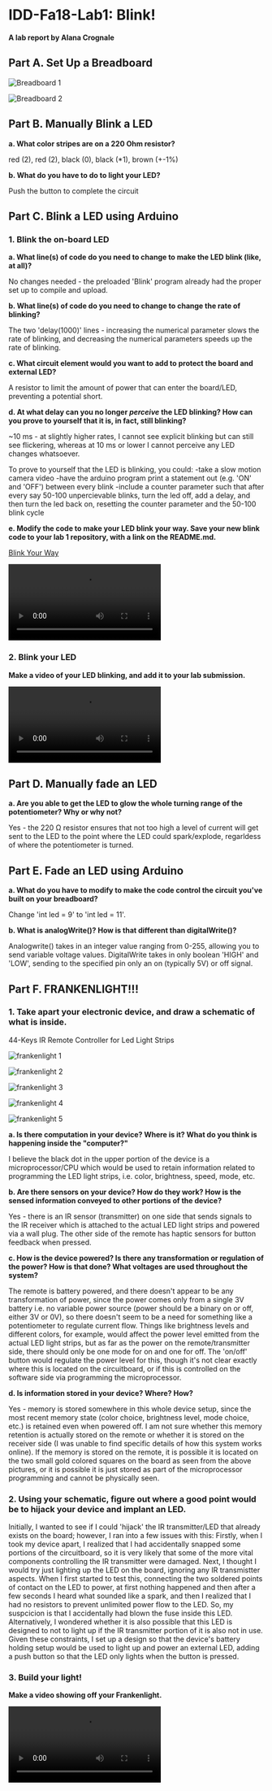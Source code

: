 # IDD-Fa18-Lab1: Blink!

**A lab report by Alana Crognale**

## Part A. Set Up a Breadboard

![Breadboard 1](https://github.com/AlanaCrognale/IDD-Fa18-Lab1/blob/master/breadboard%201.png)

![Breadboard 2](https://github.com/AlanaCrognale/IDD-Fa18-Lab1/blob/master/breadboard%202.png)


## Part B. Manually Blink a LED

**a. What color stripes are on a 220 Ohm resistor?**

red (2), red (2), black (0), black (*1), brown (+-1%)
 
**b. What do you have to do to light your LED?**

Push the button to complete the circuit

## Part C. Blink a LED using Arduino

### 1. Blink the on-board LED

**a. What line(s) of code do you need to change to make the LED blink (like, at all)?**

No changes needed - the preloaded 'Blink' program already had the proper set up to compile and upload.

**b. What line(s) of code do you need to change to change the rate of blinking?**

The two 'delay(1000)' lines - increasing the numerical parameter slows the rate of blinking, and decreasing the numerical parameters speeds up the rate of blinking.

**c. What circuit element would you want to add to protect the board and external LED?**

A resistor to limit the amount of power that can enter the board/LED, preventing a potential short.
 
**d. At what delay can you no longer *perceive* the LED blinking? How can you prove to yourself that it is, in fact, still blinking?**

~10 ms - at slightly higher rates, I cannot see explicit blinking but can still see flickering, whereas at 10 ms or lower I cannot perceive any LED changes whatsoever.

To prove to yourself that the LED is blinking, you could:
-take a slow motion camera video
-have the arduino program print a statement out (e.g. 'ON' and 'OFF') between every blink
-include a counter parameter such that after every say 50-100 unpercievable blinks, turn the led off, add a delay, and then turn the led back on, resetting the counter parameter and the 50-100 blink cycle

**e. Modify the code to make your LED blink your way. Save your new blink code to your lab 1 repository, with a link on the README.md.**

[Blink Your Way](https://github.com/AlanaCrognale/IDD-Fa18-Lab1/blob/master/Blink_your_way.ino)


![Blink_Your_Way](https://github.com/AlanaCrognale/IDD-Fa18-Lab1/blob/master/IMG_0423.MOV)

### 2. Blink your LED

**Make a video of your LED blinking, and add it to your lab submission.**

![External LED Blink](https://github.com/AlanaCrognale/IDD-Fa18-Lab1/blob/master/IMG_0424.MOV)


## Part D. Manually fade an LED

**a. Are you able to get the LED to glow the whole turning range of the potentiometer? Why or why not?**

Yes - the 220 Ω resistor ensures that not too high a level of current will get sent to the LED to the point where the LED could spark/explode, regarldess of where the potentiometer is turned.

## Part E. Fade an LED using Arduino

**a. What do you have to modify to make the code control the circuit you've built on your breadboard?**

Change 'int led = 9' to 'int led = 11'.

**b. What is analogWrite()? How is that different than digitalWrite()?**

Analogwrite() takes in an integer value ranging from 0-255, allowing you to send variable voltage values.  DigitalWrite takes in only boolean 'HIGH' and 'LOW', sending to the specified pin only an on (typically 5V) or off signal.

## Part F. FRANKENLIGHT!!!

### 1. Take apart your electronic device, and draw a schematic of what is inside. 

44-Keys IR Remote Controller for Led Light Strips

![frankenlight 1](https://github.com/AlanaCrognale/IDD-Fa18-Lab1/blob/master/frankenlight%201.png)

![frankenlight 2](https://github.com/AlanaCrognale/IDD-Fa18-Lab1/blob/master/frankenlight%202.png)

![frankenlight 3](https://github.com/AlanaCrognale/IDD-Fa18-Lab1/blob/master/frankenlight%203.png)

![frankenlight 4](https://github.com/AlanaCrognale/IDD-Fa18-Lab1/blob/master/frankenlight%204.png)

![frankenlight 5](https://github.com/AlanaCrognale/IDD-Fa18-Lab1/blob/master/frankenlight%205.png)


**a. Is there computation in your device? Where is it? What do you think is happening inside the "computer?"**

I believe the black dot in the upper portion of the device is a microprocessor/CPU which would be used to retain information related to programming the LED light strips, i.e. color, brightness, speed, mode, etc.

**b. Are there sensors on your device? How do they work? How is the sensed information conveyed to other portions of the device?**

Yes - there is an IR sensor (transmitter) on one side that sends signals to the IR receiver which is attached to the actual LED light strips and powered via a wall plug.  The other side of the remote has haptic sensors for button feedback when pressed.

**c. How is the device powered? Is there any transformation or regulation of the power? How is that done? What voltages are used throughout the system?**

The remote is battery powered, and there doesn't appear to be any transformation of power, since the power comes only from a single 3V battery i.e. no variable power source (power should be a binary on or off, either 3V or 0V), so there doesn't seem to be a need for something like a potentiometer to regulate current flow.  Things like brightness levels and different colors, for example, would affect the power level emitted from the actual LED light strips, but as far as the power on the remote/transmitter side, there should only be one mode for on and one for off.  The 'on/off' button would regulate the power level for this, though it's not clear exactly where this is located on the circuitboard, or if this is controlled on the software side via programming the microprocessor.  

**d. Is information stored in your device? Where? How?**

Yes - memory is stored somewhere in this whole device setup, since the most recent memory state (color choice, brightness level, mode choice, etc.) is retained even when powered off.  I am not sure whether this memory retention is actually stored on the remote or whether it is stored on the receiver side (I was unable to find specific details of how this system works online).  If the memory is stored on the remote, it is possible it is located on the two small gold colored squares on the board as seen from the above pictures, or it is possible it is just stored as part of the microprocessor programming and cannot be physically seen.

### 2. Using your schematic, figure out where a good point would be to hijack your device and implant an LED.

Initially, I wanted to see if I could 'hijack' the IR transmitter/LED that already exists on the board; however, I ran into a few issues with this:  Firstly, when I took my device apart, I realized that I had accidentally snapped some portions of the circuitboard, so it is very likely that some of the more vital components controlling the IR transmitter were damaged.  Next, I thought I would try just lighting up the LED on the board, ignoring any IR transmistter aspects.  When I first started to test this, connecting the two soldered points of contact on the LED to power, at first nothing happened and then after a few seconds I heard what sounded like a spark, and then I realized that I had no resistors to prevent unlimited power flow to the LED.  So, my suspcicion is that I accidentally had blown the fuse inside this LED.  Alternatively, I wondered whether it is also possible that this LED is designed to not to light up if the IR transmitter portion of it is also not in use.  Given these constraints, I set up a design so that the device's battery holding setup would be used to light up and power an external LED, adding a push button so that the LED only lights when the button is pressed.

### 3. Build your light!

**Make a video showing off your Frankenlight.**

![Frankenlight](https://github.com/AlanaCrognale/IDD-Fa18-Lab1/blob/master/IMG_0448.mov)

